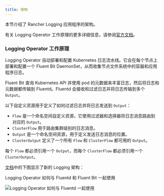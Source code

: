 ```yaml
---
title: 架构
---
```


本节介绍了 Rancher Logging 应用程序的架构。

有关 Logging Operator 工作原理的更多详细信息，请参阅[官方文档](https://kube-logging.github.io/docs/#architecture)。

### Logging Operator 工作原理

Logging Operator 自动部署和配置 Kubernetes 日志流水线。它会在每个节点上部署和配置一个 Fluent Bit DaemonSet，从而收集节点文件系统中的容器和应用程序日志。

Fluent Bit 查询 Kubernetes API 并使用 pod 的元数据来丰富日志，然后将日志和元数据都传输到 Fluentd。Fluentd 会接收和过滤日志并将日志传输到多个`Output`。

以下自定义资源用于定义了如何过滤日志并将日志发送到 `Output`：

- `Flow` 是一个命名空间自定义资源，它使用过滤器和选择器将日志消息路由到对应的 `Output`。
- `ClusterFlow` 用于路由集群级别的日志消息。
- `Output` 是一个命名空间资源，用于定义发送日志消息的位置。
- `ClusterOutput` 定义了一个所有 `Flow` 和 `ClusterFlow` 都可用的 `Output`。

每个 `Flow` 都必须引用一个 `Output`，而每个 `ClusterFlow` 都必须引用一个 `ClusterOutput`。

[文档](https://kube-logging.github.io/docs/#architecture)中的下图显示了新的 Logging 架构：

<figcaption>Logging Operator 如何与 Fluentd 和 Fluent Bit 一起使用</figcaption>

![Logging Operator 如何与 Fluentd 一起使用](/img/banzai-cloud-logging-operator.png)
